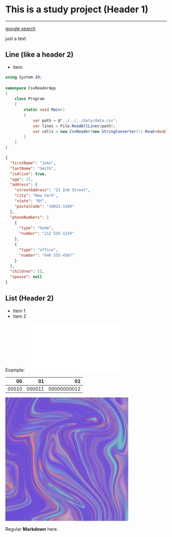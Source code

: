 # This is a study project (Header 1)
***

[google search](https://google.com)

just a text

Line (like a header 2)
---
* item:

```c#
using System.IO;

namespace CsvReaderApp
{
    class Program
    {
        static void Main()
        {
            var path = @"../../../data/data.csv";
            var lines = File.ReadAllLines(path);
            var cells = new CsvReader(new StringConverter()).Read<double>(lines);
        }
    }
}
```

```json
{
  "firstName": "John",
  "lastName": "Smith",
  "isAlive": true,
  "age": 27,
  "address": {
    "streetAddress": "21 2nd Street",
    "city": "New York",
    "state": "NY",
    "postalCode": "10021-3100"
  },
  "phoneNumbers": [
    {
      "type": "home",
      "number": "212 555-1234"
    },
    {
      "type": "office",
      "number": "646 555-4567"
    }
  ],
  "children": [],
  "spouse": null
}
```


## List (Header 2)
* Item 1
* Item 2

Example:
![hey](readmeMdImg/test.img)

|00|01|02|
|-:|-:|-:|
|00010|000011|00000000012|

<p>
  <img src="readmeMdImg/test.img" width=384 height=384/>
</p> 


Regular **Markdown** here.

<div hidden>
```
@startuml firstDiagram

Alice -> Bob: Hello
Bob -> Alice: Hi!
		
@enduml
```
</div>

![](firstDiagram.svg)
